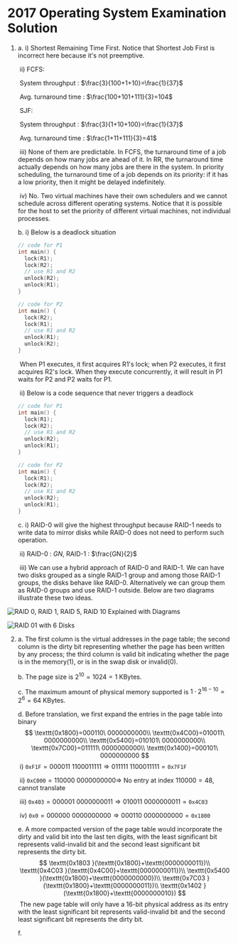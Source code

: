 # 2017 Operating System Examination Solution

1. a. i) Shortest Remaining Time First. Notice that Shortest Job First is incorrect here because it's not preemptive.

   ​	ii) FCFS:

   ​		System throughput : $\frac{3}{100+1+10}=\frac{1}{37}$

   ​		Avg. turnaround time : $\frac{100+101+111}{3}=104$

   ​		SJF:

   ​		System throughput : $\frac{3}{1+10+100}=\frac{1}{37}$

   ​		Avg. turnaround time : $\frac{1+11+111}{3}=41$

   ​	iii) None of them are predictable. In FCFS, the turnaround time of a job depends on how many jobs are ahead of it. In RR, the turnaround time actually depends on how many jobs are there in the system. In priority scheduling, the turnaround time of a job depends on its priority: if it has a low priority, then it might be delayed indefinitely.

   ​	iv) No. Two virtual machines have their own schedulers and we cannot schedule across different operating systems. Notice that it is possible for the host to set the priority of different virtual machines, not individual processes.

   b. i) Below is a deadlock situation

   ```c
   // code for P1
   int main() {
     lock(R1);
     lock(R2);
     // use R1 and R2
     unlock(R2);
     unlock(R1);
   }
   ```

   ```c
   // code for P2
   int main() {
     lock(R2);
     lock(R1);
     // use R1 and R2
     unlock(R1);
     unlock(R2);
   }
   ```

   ​		When P1 executes, it first acquires R1's lock; when P2 executes, it first acquires R2's lock. When they execute concurrently, it will result in P1 waits for P2 and P2 waits for P1.

   ​	ii) Below is a code sequence that never triggers a deadlock

   ```c
   // code for P1
   int main() {
     lock(R1);
     lock(R2);
     // use R1 and R2
     unlock(R2);
     unlock(R1);
   }
   ```

   ```c
   // code for P2
   int main() {
     lock(R1);
     lock(R2);
     // use R1 and R2
     unlock(R2);
     unlock(R1);
   }
   ```

   c. i) RAID-0 will give the highest throughput because RAID-1 needs to write data to mirror disks while RAID-0 does not need to perform such operation.

   ​	ii) RAID-0 : $GN$, RAID-1 : $\frac{GN}{2}$

   ​	iii) We can use a hybrid approach of RAID-0 and RAID-1. We can have two disks grouped as a single RAID-1 group and among those RAID-1 groups, the disks behave like RAID-0. Alternatively we can group them as RAID-0 groups and use RAID-1 outside. Below are two diagrams illustrate these two ideas.

![RAID 0, RAID 1, RAID 5, RAID 10 Explained with Diagrams](https://static.thegeekstuff.com/wp-content/uploads/2010/08/raid10.png)

![RAID 01 with 6 Disks](https://static.thegeekstuff.com/wp-content/uploads/2011/10/raid01-6disks.png)

2. a. The first column is the virtual addresses in the page table; the second column is the dirty bit representing whether the page has been written by any process; the third column is valid bit indicating whether the page is in the memory(1), or is in the swap disk or invalid(0).

   b. The page size is $2^{10}=1024=1$ KBytes.

   c. The maximum amount of physical memory supported is $1\cdot 2^{16-10}=2^6=64$ KBytes.

   d. Before translation, we first expand the entries in the page table into binary
   $$
   \texttt{0x1800}=000110\ 0000000000\\
   \texttt{0x4C00}=010011\ 0000000000\\
   \texttt{0x5400}=010101\ 0000000000\\
   \texttt{0x7C00}=011111\ 0000000000\\
   \texttt{0x1400}=000101\ 0000000000
   $$
   ​	i) $\texttt{0xF1F}=000011\ 1100011111\Rightarrow 011111\ 1100011111=\texttt{0x7F1F}$

   ​	ii) $\texttt{0xC000}=110000\ 0000000000\Rightarrow$ No entry at index $110000=48$, cannot translate

   ​	iii) $\texttt{0x403}=000001\ 0000000011\Rightarrow 010011\ 0000000011=\texttt{0x4C03}$

   ​	iv) $\texttt{0x0}=000000\ 0000000000\Rightarrow 000110\ 0000000000=\texttt{0x1800}$

   e. A more compacted version of the page table would incorporate the dirty and valid bit into the last ten digits, with the least significant bit represents valid-invalid bit and the second least significant bit represents the dirty bit.
   $$
   \texttt{0x1803 }(\texttt{0x1800}+\texttt{0000000011})\\
   \texttt{0x4C03 }(\texttt{0x4C00}+\texttt{0000000011})\\
   \texttt{0x5400 }(\texttt{0x1800}+\texttt{0000000000})\\
   \texttt{0x7C03 }(\texttt{0x1800}+\texttt{0000000011})\\
   \texttt{0x1402 }(\texttt{0x1800}+\texttt{0000000010})
   $$
   ​	The new page table will only have a 16-bit physical address as its entry with the least significant bit represents valid-invalid bit and the second least significant bit represents the dirty bit.

   f. 